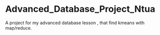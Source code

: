 # Advanced_Database_Project_Ntua
A project for my advanced database lesson , that find kmeans with map/reduce.
